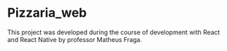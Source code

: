 # Pizzaria_web
 This project was developed during the course of development with React and React Native by professor Matheus Fraga.

